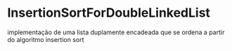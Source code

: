 # InsertionSortForDoubleLinkedList
 implementação de uma lista duplamente encadeada que se ordena a partir do algoritmo insertion sort
